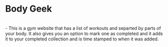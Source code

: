 # Body Geek
<br />
-  This is a gym website that has a list of workouts and separted by parts of your body. It also gives you an option to mark one as completed and it adds it to your completed collection and is time stamped to when it was added.